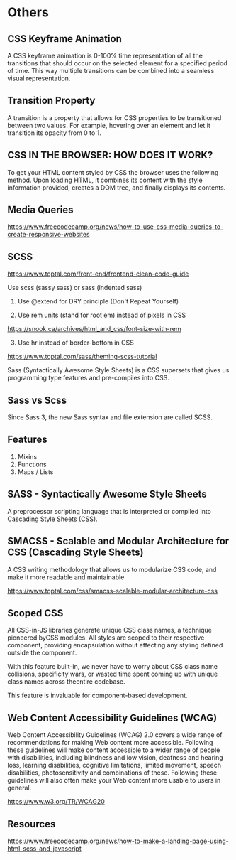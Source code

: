 # Others

## CSS Keyframe Animation

A CSS keyframe animation is 0-100% time representation of all the transitions that should occur on the selected element for a specified period of time. This way multiple transitions can be combined into a seamless visual representation.

## Transition Property

A transition is a property that allows for CSS properties to be transitioned between two values. For example, hovering over an element and let it transition its opacity from 0 to 1.

## CSS IN THE BROWSER: HOW DOES IT WORK?

To get your HTML content styled by CSS the browser uses the following method. Upon loading HTML, it combines its content with the style information provided, creates a DOM tree, and finally displays its contents.

## Media Queries

https://www.freecodecamp.org/news/how-to-use-css-media-queries-to-create-responsive-websites

## SCSS

https://www.toptal.com/front-end/frontend-clean-code-guide

Use scss (sassy sass) or sass (indented sass)

1. Use @extend for DRY principle (Don't Repeat Yourself)

2. Use rem units (stand for root em) instead of pixels in CSS

https://snook.ca/archives/html_and_css/font-size-with-rem

3. Use hr instead of border-bottom in CSS

https://www.toptal.com/sass/theming-scss-tutorial

Sass (Syntactically Awesome Style Sheets) is a CSS supersets that gives us programming type features and pre-compiles into CSS.

## Sass vs Scss

Since Sass 3, the new Sass syntax and file extension are called SCSS.

## Features

1. Mixins
2. Functions
3. Maps / Lists

## SASS - Syntactically Awesome Style Sheets

A preprocessor scripting language that is interpreted or compiled into Cascading Style Sheets (CSS).

## SMACSS - Scalable and Modular Architecture for CSS (Cascading Style Sheets)

A CSS writing methodology that allows us to modularize CSS code, and make it more readable and maintainable

https://www.toptal.com/css/smacss-scalable-modular-architecture-css

## Scoped CSS

All CSS-in-JS libraries generate unique CSS class names, a technique pioneered byCSS modules. All styles are scoped to their respective component, providing encapsulation without affecting any styling defined outside the component.

With this feature built-in, we never have to worry about CSS class name collisions, specificity wars, or wasted time spent coming up with unique class names across theentire codebase.

This feature is invaluable for component-based development.

## Web Content Accessibility Guidelines (WCAG)

Web Content Accessibility Guidelines (WCAG) 2.0 covers a wide range of recommendations for making Web content more accessible. Following these guidelines will make content accessible to a wider range of people with disabilities, including blindness and low vision, deafness and hearing loss, learning disabilities, cognitive limitations, limited movement, speech disabilities, photosensitivity and combinations of these. Following these guidelines will also often make your Web content more usable to users in general.

https://www.w3.org/TR/WCAG20

## Resources

https://www.freecodecamp.org/news/how-to-make-a-landing-page-using-html-scss-and-javascript
